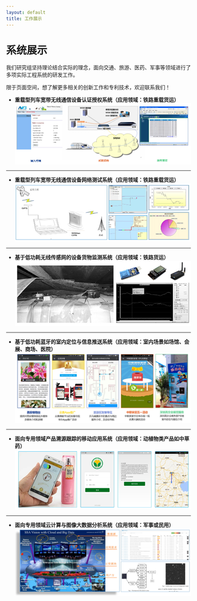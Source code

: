 ```yaml
---
layout: default
title: 工作展示
---
```


系统展示
=====================

我们研究组坚持理论结合实际的理念，面向交通、旅游、医药、军事等领域进行了多项实际工程系统的研发工作。

限于页面空间，想了解更多相关的创新工作和专利技术，欢迎联系我们！

- **重载型列车宽带无线通信设备认证授权系统（应用领域：铁路重载货运）**
![](aaa.jpg)

----------

- **重载型列车宽带无线通信设备网络测试系统（应用领域：铁路重载货运）**
![](nettest.jpg)

----------

- **基于低功耗无线传感网的设备货物监测系统（应用领域：铁路货运）**
![](wsn.jpg)

----------

- **基于低功耗蓝牙的室内定位与信息推送系统（应用领域：室内场景如场馆、会展、商场、医院）**
![](ble.jpg)

----------

- **面向专用领域产品溯源跟踪的移动应用系统（应用领域：动植物类产品如中草药）**
![](trace.jpg)

----------

- **面向专用领域云计算与图像大数据分析系统（应用领域：军事或民用）**
![](ssa.jpg)
